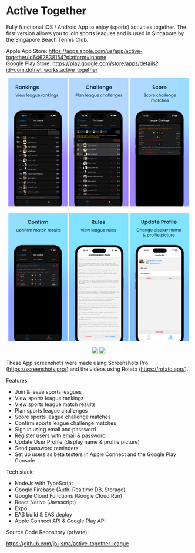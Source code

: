 # Active Together

Fully functional iOS / Android App to enjoy (sports) activities together. The first version allows you to join sports leagues and is used in Singapore by the Singapore Beach Tennis Club.

Apple App Store: https://apps.apple.com/us/app/active-together/id6462838154?platform=iphone  
Google Play Store: https://play.google.com/store/apps/details?id=com.dotnet_works.active_together

<p float="left" align="middle">
  <img src="screenshots/1.png" width="32%">
  <img src="screenshots/2.png" width="32%">
  <img src="screenshots/3.png" width="32%">
</p>

<p float="left" align="middle">
  <img src="screenshots/4.png" width="32%">
  <img src="screenshots/5.png" width="32%">
  <img src="screenshots/6.png" width="32%">
</p>

<p float="left" align="middle">
  <img src="screenshots/active_together_1_dark.gif" width="48%">
  <img src="screenshots/active_together_2_light.gif" width="48%">
</p>

These App screenshots were made using Screenshots Pro (https://screenshots.pro/) and the videos using Rotato (https://rotato.app/).

Features:

- Join & leave sports leagues
- View sports league rankings
- View sports league match results
- Plan sports league challenges
- Score sports league challenge matches
- Confirm sports league challenge matches
- Sign in using email and password
- Register users with email & password
- Update User Profile (display name & profile picture)
- Send password reminders
- Set up users as beta testers in Apple Connect and the Google Play Console

Tech stack:

- NodeJs with TypeScript
- Google Firebase (Auth, Realtime DB, Storage)
- Google Cloud Functions (Google Cloud Run)
- React Native (Javascript)
- Expo
- EAS build & EAS deploy
- Apple Connect API & Google Play API

Source Code Repository (private):

https://github.com/jbijlsma/active-together-league
